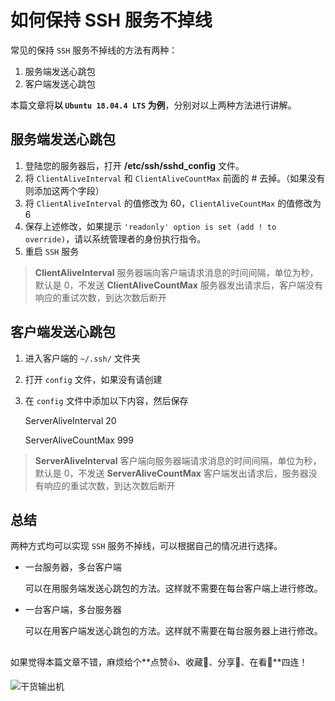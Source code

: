 <!-- Date: 2020.03.01 -->

# 如何保持 SSH 服务不掉线

常见的保持 `SSH` 服务不掉线的方法有两种：

1. 服务端发送心跳包
2. 客户端发送心跳包

本篇文章将**以 `Ubuntu 18.04.4 LTS` 为例**，分别对以上两种方法进行讲解。

## 服务端发送心跳包

1. 登陆您的服务器后，打开 **/etc/ssh/sshd\_config** 文件。
2. 将 `ClientAliveInterval` 和 `ClientAliveCountMax` 前面的 \# 去掉。（如果没有则添加这两个字段）
3. 将 `ClientAliveInterval` 的值修改为 60，`ClientAliveCountMax` 的值修改为 6
4. 保存上述修改，如果提示 `'readonly' option is set (add ! to override)`，请以系统管理者的身份执行指令。
5. 重启 `SSH` 服务

> **ClientAliveInterval** 服务器端向客户端请求消息的时间间隔，单位为秒，默认是 0，不发送
> **ClientAliveCountMax** 服务器发出请求后，客户端没有响应的重试次数，到达次数后断开

## 客户端发送心跳包

1. 进入客户端的 `~/.ssh/` 文件夹
2. 打开 `config` 文件，如果没有请创建
3. 在 `config` 文件中添加以下内容，然后保存

   ServerAliveInterval 20

   ServerAliveCountMax 999

> **ServerAliveInterval** 客户端向服务器端请求消息的时间间隔，单位为秒，默认是 0，不发送
> **ServerAliveCountMax** 客户端发出请求后，服务器没有响应的重试次数，到达次数后断开

## 总结

两种方式均可以实现 `SSH` 服务不掉线，可以根据自己的情况进行选择。

* 一台服务器，多台客户端

  可以在用服务端发送心跳包的方法。这样就不需要在每台客户端上进行修改。

* 一台客户端，多台服务器

  可以在用客户端发送心跳包的方法。这样就不需要在每台服务器上进行修改。

##

如果觉得本篇文章不错，麻烦给个**点赞👍、收藏🌟、分享👊、在看👀**四连！

![干货输出机](https://file.zhangpeng.site/wechat/qrcode.jpg)
